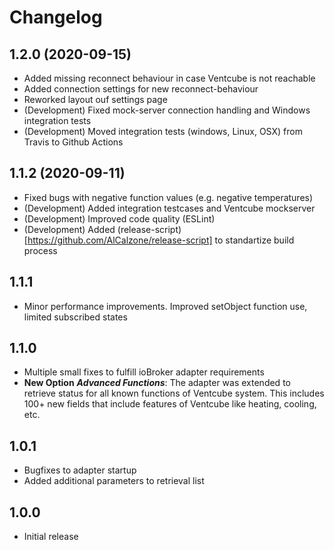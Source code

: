 # Changelog
<!--
	Placeholder for the next version (add instead of version-number-headline below):
	## __WORK IN PROGRESS__
-->
## 1.2.0 (2020-09-15)
* Added missing reconnect behaviour in case Ventcube is not reachable
* Added connection settings for new reconnect-behaviour
* Reworked layout ouf settings page
* (Development) Fixed mock-server connection handling and Windows integration tests
* (Development) Moved integration tests (windows, Linux, OSX) from Travis to Github Actions

## 1.1.2 (2020-09-11)
* Fixed bugs with negative function values (e.g. negative temperatures)
* (Development) Added integration testcases and Ventcube mockserver
* (Development) Improved code quality (ESLint)
* (Development) Added (release-script)[https://github.com/AlCalzone/release-script] to standartize build process

## 1.1.1
* Minor performance improvements. Improved setObject function use, limited subscribed states
 
## 1.1.0
* Multiple small fixes to fulfill ioBroker adapter requirements
* **New Option** ***Advanced Functions***: The adapter was extended to retrieve status for all known functions of Ventcube system. This includes 100+ new fields that include features of Ventcube like heating, cooling, etc.

## 1.0.1
* Bugfixes to adapter startup
* Added additional parameters to retrieval list

## 1.0.0
* Initial release

